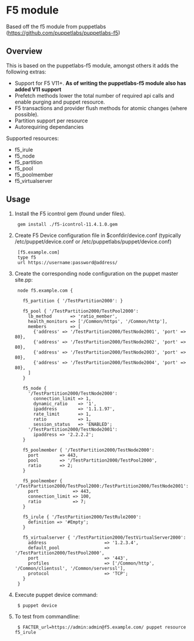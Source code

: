 # F5 module
Based off the f5 module from puppetlabs (https://github.com/puppetlabs/puppetlabs-f5)

## Overview

This is based on the puppetlabs-f5 module, amongst others it adds the following extras:

- Support for F5 V11+. **As of writing the puppetlabs-f5 module also has added V11 support**
- Prefetch methods lower the total number of required api calls and enable purging and puppet resource.
- F5 transactions and provider flush methods for atomic changes (where possible).
- Partition support per resource
- Autorequiring dependancies

Supported resources:

- f5_irule
- f5_node
- f5_partition
- f5_pool
- f5_poolmember
- f5_virtualserver

## Usage

1. Install the F5 icontrol gem (found under files).

        gem install ./f5-icontrol-11.4.1.0.gem

2. Create F5 Device configuration file in $confdir/device.conf (typically /etc/puppet/device.conf or /etc/puppetlabs/puppet/device.conf)

        [f5.example.com]
        type f5
        url https://username:password@address/

3. Create the corresponding node configuration on the puppet master site.pp:

        node f5.example.com {

          f5_partition { '/TestPartition2000': }
        
          f5_pool { '/TestPartition2000/TestPool2000':
            lb_method       => 'ratio_member',
            health_monitors => ['/Common/https', '/Common/http'],
            members         => [
              {'address' => '/TestPartition2000/TestNode2001', 'port' => 80},
              {'address' => '/TestPartition2000/TestNode2002', 'port' => 80},
              {'address' => '/TestPartition2000/TestNode2003', 'port' => 80},
              {'address' => '/TestPartition2000/TestNode2004', 'port' => 80},
            ]
          }
        
          f5_node {
            '/TestPartition2000/TestNode2000':
              connection_limit => 1,
              dynamic_ratio    => '1',
              ipaddress        => '1.1.1.97',
              rate_limit       => 1,
              ratio            => 1,
              session_status   => 'ENABLED';
            '/TestPartition2000/TestNode2001':
              ipaddress => '2.2.2.2';
          }
        
          f5_poolmember { '/TestPartition2000/TestNode2000':
            port        => 443,
            pool        => '/TestPartition2000/TestPool2000',
            ratio       => 2;
          }
        
          f5_poolmember { '/TestPartition2000/TestPool2000:/TestPartition2000/TestNode2001':
            port             => 443,
            connection_limit => 100,
            ratio            => 7;
          }
        
          f5_irule { '/TestPartition2000/TestRule2000':
            definition => '#Empty';
          }
        
          f5_virtualserver { '/TestPartition2000/TestVirtualServer2000':
            address                      => '1.2.3.4',
            default_pool                 => '/TestPartition2000/TestPool2000',
            port                         => '443',
            profiles                     => ['/Common/http', '/Common/clientssl', '/Common/serverssl'],
            protocol                     => 'TCP';
          }
        }

4. Execute puppet device command:

        $ puppet device

5. To test from commandline:

        $ FACTER_url=https://admin:admin@f5.example.com/ puppet resource f5_irule
